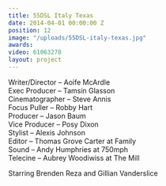 ```yaml
---
title: 55DSL Italy Texas
date: 2014-04-01 00:00:00 Z
position: 12
image: "/uploads/55DSL-italy-texas.jpg"
awards: 
video: 61063278
layout: project
---
```


Writer/Director – Aoife McArdle  
Exec Producer – Tamsin Glasson  
Cinematographer – Steve Annis  
Focus Puller – Robby Hart  
Producer – Jason Baum  
Vice Producer – Posy Dixon  
Stylist – Alexis Johnson  
Editor – Thomas Grove Carter at Family  
Sound – Andy Humphries at 750mph  
Telecine – Aubrey Woodiwiss at The Mill

Starring Brenden Reza and Gillian Vanderslice
